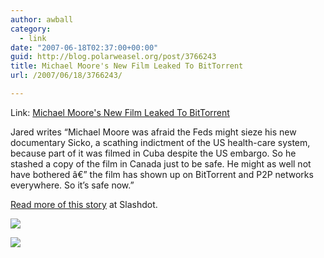 ```yaml
---
author: awball
category:
  - link
date: "2007-06-18T02:37:00+00:00"
guid: http://blog.polarweasel.org/post/3766243
title: Michael Moore's New Film Leaked To BitTorrent
url: /2007/06/18/3766243/

---
```

Link: [Michael Moore's New Film Leaked To BitTorrent](http://rss.slashdot.org/~r/Slashdot/slashdot/~3/125720973/article.pl)

Jared writes “Michael Moore was afraid the Feds might sieze his new documentary Sicko, a scathing indictment of the US health-care system, because part of it was filmed in Cuba despite the US embargo. So he stashed a copy of the film in Canada just to be safe. He might as well not have bothered â€” the film has shown up on BitTorrent and P2P networks everywhere. So it’s safe now.”

[Read more of this story](http://yro.slashdot.org/article.pl?sid=07/06/18/0059232&from=rss) at Slashdot.



[![](http://rss.slashdot.org/~a/Slashdot/slashdot?i=77tDsc)](http://rss.slashdot.org/~a/Slashdot/slashdot?a=77tDsc)

![](http://rss.slashdot.org/~r/Slashdot/slashdot/~4/125720973)
